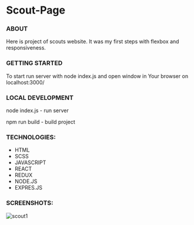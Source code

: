 # Scout-Page

### ABOUT 

Here is project of scouts website.
It was my first steps with flexbox and responsiveness.

### GETTING STARTED

To start run server with node index.js and open window in Your browser on localhost:3000/

### LOCAL DEVELOPMENT

node index.js - run server

npm run build - build project

### TECHNOLOGIES:

- HTML
- SCSS
- JAVASCRIPT
- REACT
- REDUX
- NODE.JS
- EXPRES.JS

### SCREENSHOTS:

![scout1](https://user-images.githubusercontent.com/48009602/127779563-44d41d7f-646d-4a62-9970-7a3a8a3388dc.jpg)
